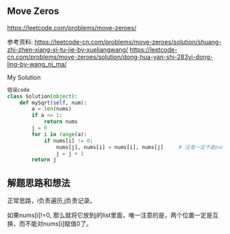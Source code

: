 ## Move Zeros

https://leetcode.com/problems/move-zeroes/

参考资料: 
https://leetcode-cn.com/problems/move-zeroes/solution/shuang-zhi-zhen-xiang-xi-tu-jie-by-xueliangwang/
https://leetcode-cn.com/problems/move-zeroes/solution/dong-hua-yan-shi-283yi-dong-ling-by-wang_ni_ma/


My Solution

```python
错误code
class Solution(object):
    def mySqrt(self, num):
        a = len(nums)
        if a <= 1:
            return nums
        j = 0
        for i in range(a):
            if nums[i] != 0:
                nums[j], nums[i] = nums[i], nums[j]     # 注意一定不能nums[i] = 0, 因为好像是不分顺序的，会把j那边也赋值为0了
                j = j + 1
        return j
```

## 解题思路和想法

正常思路，i负责遍历,j负责记录。

如果nums[i]!=0, 那么就将它放到j的list里面，唯一注意的是，两个位置一定是互换，而不能对nums[i]赋值0了。
